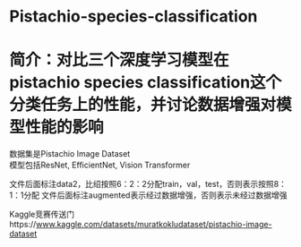 # Pistachio-species-classification
<h1>简介：对比三个深度学习模型在pistachio species classification这个分类任务上的性能，并讨论数据增强对模型性能的影响</h1>
数据集是Pistachio Image Dataset<br>
模型包括ResNet, EfficientNet, Vision Transformer<br>


文件后面标注data2，比绍按照6：2：2分配train，val，test，否则表示按照8：1：1分配
文件后面标注augmented表示经过数据增强，否则表示未经过数据增强

Kaggle竞赛传送门https://www.kaggle.com/datasets/muratkokludataset/pistachio-image-dataset
